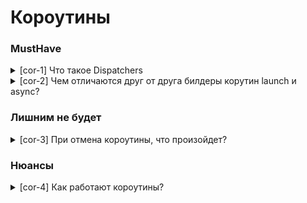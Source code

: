 # Короутины

### MustHave

<details>
<summary>[cor-1] Что такое Dispatchers</summary>
Контекст корутины включает себя такой элемент как диспетчер корутины. Диспетчер корутины определяет какой поток или какие потоки будут использоваться для выполнения корутины.
Рассмотрим доступные типы диспетчеров:

Dispatchers.Default: применяется по умолчанию, если тип диспетчера не указан явным образом. Этот тип использует общий пул разделяемых фоновых потоков и подходит для вычислений, которые не работают с операциями ввода-вывода (операциями с файлами, базами данных, сетью) и которые требуют интенсивного потребления ресурсов центрального процессора.

Dispatchers.IO: использует общий пул потоков, создаваемых по мере необходимости, и предназначен для выполнения операций ввода-вывода (например, операции с файлами или сетевыми запросами).

Dispatchers.Main: применяется в графических приложениях, например, в приложениях Android или JavaFX.

Dispatchers.Unconfined: корутина не закреплена четко за определенным потоком или пулом потоков. Она запускается в текущем потоке до первой приостановки. После возобновления работы корутина продолжает работу в одном из потоков, который сторого не фиксирован. Разработчики языка Kotlin в обычной ситуации не рекомендуют использовать данный тип.

newSingleThreadContext и newFixedThreadPoolContext: позволяют вручную задать поток/пул для выполнения корутины
</details>

<details>
<summary>[cor-2] Чем отличаются друг от друга билдеры корутин launch и async?</summary>

launch возвращает Job. Мы можем использовать его для отмены короутины или чтобы дождаться ее окончания через join

async возвращает Deferred, и предполагает наличия результата. Мы можем испоьзовать Deferred для отмены короутины или await для ожидания результата
</details>

### Лишним не будет

<details>
<summary>[cor-3] При отмена короутины, что произойдет?</summary>
Корутины обрабатывают отмену, создавая специальное исключение: CancellationException
Используя это исключение возможно корректно обработать остановку короутины, например освободить ресурсы которые были в ней использованны. Корутина в состоянии отмены не может быть приостановлена!
Чтобы иметь возможность вызывать функции suspend при отмене корутины, нам нужно будет переключить работу очистки, которую мы должны выполнить в NonCancellableCoroutineContext

```kotlin
// предположим, что у нас есть область, определенная для этого слоя приложения
val job1 = scope.launch { … }
val job2 = scope.launch { … }
scope.cancel()
```
Отмена сферы действия корутины отменяет ее дочерние элементы
```kotlin
// предположим, что у нас есть область, определенная для этого слоя приложения
val job1 = scope.launch { … }
val job2 = scope.launch { … }
// Первая корутина будет отменена, а вторая нет
job1.cancel()
```
Отмена конкретной короутины не отменит остальные

Отмена короутины не означает мгновенное прекращение ее работы, поэтому нужно периодически проверять отмену перед началом любой длительной работы
Все функции приостановки работы от kotlinx.coroutines могут быть отменены: withContext, delay и т. д. Поэтому, если вы используете любой из них, не нужно проверять отмену и останавливать выполнение или создавать исключение CancellationException. Но, если вы их не используете, то, чтобы сделать ваш код корутины совместимым, есть два варианта:

- Проверка job.isActive или ensureActive()
- Позволить другой работе проходить через yield()
</details>

### Нюансы

<details>
<summary>[cor-4] Как работают короутины?</summary>
Короутины работают с помощью сгенрированной машины состояний (то что вы знаете о ее существовании уже даст плюсик в карму)

Suspend функции взаимодействуют друг с другом с помощью `Continuation` объектов. `Continuation` объект - это простой generic интерфейс с дополнительными данными. Позже мы увидим, что сгенерированная машина состояний для suspend функции будет реализовывать этот интерфейс.
Сам интерфейс выглядит так:
```kotlin
interface Continuation<in T> {
  public val context: CoroutineContext
  public fun resumeWith(value: Result<T>)
}
```
`context` - это экземпляр `CoroutineContext`, который будет использоваться при возобновлении.
`resumeWith` - возобновляет выполнение корутины с `Result`, он может либо содержать результат вычисления, либо исключение.

Компилятор заменяет ключевое слово suspend на дополнительный аргумент `completion` (тип `Continuation`) в функции, аргуемнт используется для передачи результата suspend функции в вызывающую корутину:
```kotlin
fun loginUser(userId: String, password: String, completion: Continuation<Any?>) {
  val user = userRemoteDataSource.logUserIn(userId, password)
  val userDb = userLocalDataSource.logUserIn(user)
  completion.resume(userDb)
}
```
Компилятору нужно знать:
Функция вызывается первый раз или
Функция была возобновлена из предыдущего состояния Для этого проверяется тип аргумента `Continuation` в функции:
```kotlin
fun loginUser(userId: String?, password: String?, completion: Continuation<Any?>) {
  /* ... */
  val continuation = completion as? LoginUserStateMachine ?: LoginUserStateMachine(completion)
  /* ... */
```
Байткод suspend функций фактически возвращает Any? так как это объединение (union) типов T | COROUTINE_SUSPENDED. Что позволяет функции возвращать результат синхронно, когда это возможно.
Если suspend функция не вызывает другие suspend функции, компилятор добавляет аргумент `Continuation`, но не будет с ним ничего делать, байткод функции будет выглядеть как обычная функция.

Компилятор Kotlin определяет, когда функция может остановится внутри. Каждая точка прерывания представляется как отдельное состояние в конечной машине состояний. Такие состояния компилятор помечает метками:

```kotlin 
fun loginUser(userId: String, password: String, completion: Continuation<Any?>) {
/* ... */
// Label 0 -> first execution
val user = userRemoteDataSource.logUserIn(userId, password)

// Label 1 -> resumes from userRemoteDataSource
val userDb = userLocalDataSource.logUserIn(user)

// Label 2 -> resumes from userLocalDataSource
completion.resume(userDb)
}
```

При этом компилятор создает приватный класс, который:

- хранит нужные данные

- вызывает функцию `loginUser` рекурсивно для возобновления вычисления

- Ниже представлен примерный вид такого сгенерированного класса:

```kotlin
fun loginUser(userId: String?, password: String?, completion: Continuation<Any?>) {

  class LoginUserStateMachine(
    // completion parameter is the callback to the function
    // that called loginUser
    completion: Continuation<Any?>
  ): CoroutineImpl(completion) {

    // Local variables of the suspend function
    var user: User? = null
    var userDb: UserDb? = null

    // Common objects for all CoroutineImpls
    var result: Any? = null
    var label: Int = 0

    // this function calls the loginUser again to trigger the
    // state machine (label will be already in the next state) and
    // result will be the result of the previous state's computation
    override fun invokeSuspend(result: Any?) {
      this.result = result
      loginUser(null, null, this)
    }
  }
  /* ... */
}
```
Поскольку invokeSuspend вызывает `loginUser` только с аргументом `Continuation`, остальные аргументы в функции `loginUser` будут нулевыми. На этом этапе компилятору нужно только добавить информацию как переходить из одного состояния в другое.

Для смены состояний генерируется код
```kotlin
fun loginUser(userId: String?, password: String?, completion: Continuation<Any?>) {
    /* ... */

    val continuation = completion as? LoginUserStateMachine ?: LoginUserStateMachine(completion)

    when(continuation.label) {
        0 -> {
            // Checks for failures
            throwOnFailure(continuation.result)
            // Next time this continuation is called, it should go to state 1
            continuation.label = 1
            // The continuation object is passed to logUserIn to resume
            // this state machine's execution when it finishes
            userRemoteDataSource.logUserIn(userId!!, password!!, continuation)
        }
        1 -> {
            // Checks for failures
            throwOnFailure(continuation.result)
            // Gets the result of the previous state
            continuation.user = continuation.result as User
            // Next time this continuation is called, it should go to state 2
            continuation.label = 2
            // The continuation object is passed to logUserIn to resume
            // this state machine's execution when it finishes
            userLocalDataSource.logUserIn(continuation.user, continuation)
        }
          /* ... leaving out the last state on purpose */
    }
}
```
- Появилась переменная `label` из `LoginUserStateMachine`, которая передается в when.

- Каждый раз при обработке нового состояния проверяется есть ли ошибка.

- Перед вызовом следующей suspend функции (logUserIn), LoginUserStateMachine обновляет переменную label.

- Когда внутри машины состояний вызывается другая suspend функция, экземпляр `Continuation` (с типом `LoginUserStateMachine`) передается как аргумент. Вложенная suspend функция также была преобразована компилятором со своей машиной состояний. Когда эта внутренняя машина состояний завершит свою работу, она возобновит выполнение “родительской” машины состояний.

Последнее состояние должно возобновить выполнение `completion` через вызов `continuation.completion.resume` (очевидно что входной аргумент `completion`, сохраняется в переменной `continuation.completion` экземпляра `LoginUserStateMachine`):
```kotlin
fun loginUser(userId: String?, password: String?, completion: Continuation<Any?>) {
    /* ... */

    val continuation = completion as? LoginUserStateMachine ?: LoginUserStateMachine(completion)

    when(continuation.label) {
        /* ... */
        2 -> {
            // Checks for failures
            throwOnFailure(continuation.result)
            // Gets the result of the previous state
            continuation.userDb = continuation.result as UserDb
            // Resumes the execution of the function that called this one
            continuation.completion.resume(continuation.userDb)
        }
        else -> throw IllegalStateException(/* ... */)
    }
}
```
Компилятор Kotlin делает много работы “под капотом”. Из suspend функции:
```kotlin
suspend fun loginUser(userId: String, password: String): User {
  val user = userRemoteDataSource.logUserIn(userId, password)
  val userDb = userLocalDataSource.logUserIn(user)
  return userDb
}
```
Генерируется большой кусок кода:
```kotlin
fun loginUser(userId: String?, password: String?, completion: Continuation<Any?>) {

    class LoginUserStateMachine(
        // completion parameter is the callback to the function that called loginUser
        completion: Continuation<Any?>
    ): CoroutineImpl(completion) {
        // objects to store across the suspend function
        var user: User? = null
        var userDb: UserDb? = null

        // Common objects for all CoroutineImpl
        var result: Any? = null
        var label: Int = 0

        // this function calls the loginUser again to trigger the
        // state machine (label will be already in the next state) and
        // result will be the result of the previous state's computation
        override fun invokeSuspend(result: Any?) {
            this.result = result
            loginUser(null, null, this)
        }
    }

    val continuation = completion as? LoginUserStateMachine ?: LoginUserStateMachine(completion)

    when(continuation.label) {
        0 -> {
            // Checks for failures
            throwOnFailure(continuation.result)
            // Next time this continuation is called, it should go to state 1
            continuation.label = 1
            // The continuation object is passed to logUserIn to resume
            // this state machine's execution when it finishes
            userRemoteDataSource.logUserIn(userId!!, password!!, continuation)
        }
        1 -> {
            // Checks for failures
            throwOnFailure(continuation.result)
            // Gets the result of the previous state
            continuation.user = continuation.result as User
            // Next time this continuation is called, it should go to state 2
            continuation.label = 2
            // The continuation object is passed to logUserIn to resume
            // this state machine's execution when it finishes
            userLocalDataSource.logUserIn(continuation.user, continuation)
        }
        2 -> {
            // Checks for failures
            throwOnFailure(continuation.result)
            // Gets the result of the previous state
            continuation.userDb = continuation.result as UserDb
            // Resumes the execution of the function that called this one
            continuation.completion.resume(continuation.userDb)
        }
        else -> throw IllegalStateException(/* ... */)
    }
}
```
Компилятор Kotlin преобразовывает каждую suspend функцию в машину состояний, с использованием обратных вызовов.

Уточнение: Приведенный код не полностью соответствует байткоду сгенерированному компилятором. Это код на Kotlin, достаточно точный, для понимания того, что в действительности происходит внутри.
</details>
